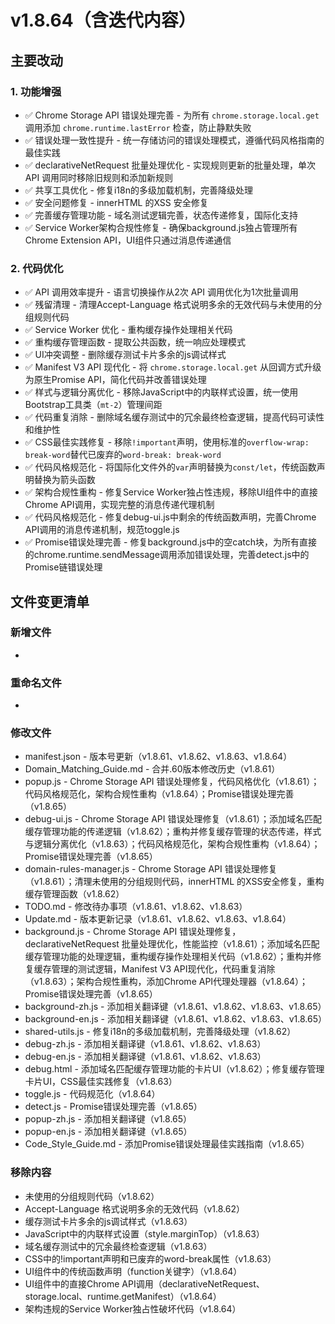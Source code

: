 # v1.8.64（含迭代内容）

## 主要改动

### 1. 功能增强

- ✅ Chrome Storage API 错误处理完善 - 为所有 `chrome.storage.local.get` 调用添加 `chrome.runtime.lastError` 检查，防止静默失败
- ✅ 错误处理一致性提升 - 统一存储访问的错误处理模式，遵循代码风格指南的最佳实践
- ✅ declarativeNetRequest 批量处理优化 - 实现规则更新的批量处理，单次 API 调用同时移除旧规则和添加新规则
- ✅ 共享工具优化 - 修复i18n的多级加载机制，完善降级处理
- ✅ 安全问题修复 - innerHTML 的XSS 安全修复
- ✅ 完善缓存管理功能 - 域名测试逻辑完善，状态传递修复，国际化支持
- ✅ Service Worker架构合规性修复 - 确保background.js独占管理所有Chrome Extension API，UI组件只通过消息传递通信

### 2. 代码优化

- ✅ API 调用效率提升 - 语言切换操作从2次 API 调用优化为1次批量调用
- ✅ 残留清理 - 清理Accept-Language 格式说明多余的无效代码与未使用的分组规则代码
- ✅ Service Worker 优化 - 重构缓存操作处理相关代码
- ✅ 重构缓存管理函数 - 提取公共函数，统一响应处理模式
- ✅ UI冲突调整 - 删除缓存测试卡片多余的js调试样式
- ✅ Manifest V3 API 现代化 - 将 `chrome.storage.local.get` 从回调方式升级为原生Promise API，简化代码并改善错误处理
- ✅ 样式与逻辑分离优化 - 移除JavaScript中的内联样式设置，统一使用Bootstrap工具类（`mt-2`）管理间距
- ✅ 代码重复消除 - 删除域名缓存测试中的冗余最终检查逻辑，提高代码可读性和维护性
- ✅ CSS最佳实践修复 - 移除`!important`声明，使用标准的`overflow-wrap: break-word`替代已废弃的`word-break: break-word`
- ✅ 代码风格规范化 - 将国际化文件外的`var`声明替换为`const/let`，传统函数声明替换为箭头函数
- ✅ 架构合规性重构 - 修复Service Worker独占性违规，移除UI组件中的直接Chrome API调用，实现完整的消息传递代理机制
- ✅ 代码风格规范化 - 修复debug-ui.js中剩余的传统函数声明，完善Chrome API调用的消息传递机制，规范toggle.js
- ✅ Promise错误处理完善 - 修复background.js中的空catch块，为所有直接的chrome.runtime.sendMessage调用添加错误处理，完善detect.js中的Promise链错误处理

## 文件变更清单

### 新增文件

- 

### 重命名文件

- 

### 修改文件

- manifest.json - 版本号更新（v1.8.61、v1.8.62、v1.8.63、v1.8.64）
- Domain_Matching_Guide.md - 合并.60版本修改历史（v1.8.61）
- popup.js - Chrome Storage API 错误处理修复，代码风格优化（v1.8.61）；代码风格规范化，架构合规性重构（v1.8.64）；Promise错误处理完善（v1.8.65）
- debug-ui.js - Chrome Storage API 错误处理修复（v1.8.61）；添加域名匹配缓存管理功能的传递逻辑（v1.8.62）；重构并修复缓存管理的状态传递，样式与逻辑分离优化（v1.8.63）；代码风格规范化，架构合规性重构（v1.8.64）；Promise错误处理完善（v1.8.65）
- domain-rules-manager.js - Chrome Storage API 错误处理修复（v1.8.61）；清理未使用的分组规则代码，innerHTML 的XSS安全修复，重构缓存管理函数（v1.8.62）
- TODO.md - 修改待办事项（v1.8.61、v1.8.62、v1.8.63）
- Update.md - 版本更新记录（v1.8.61、v1.8.62、v1.8.63、v1.8.64）
- background.js - Chrome Storage API 错误处理修复，declarativeNetRequest 批量处理优化，性能监控（v1.8.61）；添加域名匹配缓存管理功能的处理逻辑，重构缓存操作处理相关代码（v1.8.62）；重构并修复缓存管理的测试逻辑，Manifest V3 API现代化，代码重复消除（v1.8.63）；架构合规性重构，添加Chrome API代理处理器（v1.8.64）；Promise错误处理完善（v1.8.65）
- background-zh.js - 添加相关翻译键（v1.8.61、v1.8.62、v1.8.63、v1.8.65）
- background-en.js - 添加相关翻译键（v1.8.61、v1.8.62、v1.8.63、v1.8.65）
- shared-utils.js - 修复i18n的多级加载机制，完善降级处理（v1.8.62）
- debug-zh.js - 添加相关翻译键（v1.8.61、v1.8.62、v1.8.63）
- debug-en.js - 添加相关翻译键（v1.8.61、v1.8.62、v1.8.63）
- debug.html - 添加域名匹配缓存管理功能的卡片UI（v1.8.62）；修复缓存管理卡片UI，CSS最佳实践修复（v1.8.63）
- toggle.js - 代码规范化（v1.8.64）
- detect.js - Promise错误处理完善（v1.8.65）
- popup-zh.js - 添加相关翻译键（v1.8.65）
- popup-en.js - 添加相关翻译键（v1.8.65）
- Code_Style_Guide.md - 添加Promise错误处理最佳实践指南（v1.8.65）

### 移除内容

- 未使用的分组规则代码（v1.8.62）
- Accept-Language 格式说明多余的无效代码（v1.8.62）
- 缓存测试卡片多余的js调试样式（v1.8.63）
- JavaScript中的内联样式设置（style.marginTop）（v1.8.63）
- 域名缓存测试中的冗余最终检查逻辑（v1.8.63）
- CSS中的!important声明和已废弃的word-break属性（v1.8.63）
- UI组件中的传统函数声明（function关键字）（v1.8.64）
- UI组件中的直接Chrome API调用（declarativeNetRequest、storage.local、runtime.getManifest）（v1.8.64）
- 架构违规的Service Worker独占性破坏代码（v1.8.64）